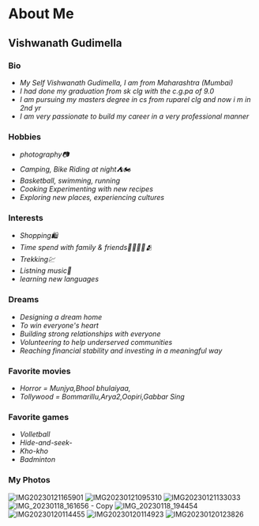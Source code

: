 # About Me

## Vishwanath Gudimella

### Bio 
* _My Self Vishwanath Gudimella, I am from Maharashtra (Mumbai)_
* _I had done my graduation from sk clg with the c.g.pa of 9.0_
* _I am pursuing my masters degree in cs from ruparel clg and now i m in 2nd yr_
* _I am very passionate to build my career in a very professional manner_

### Hobbies
* _photography📷_
* _Camping, Bike Riding at night⛺🏍_
* _Basketball, swimming, running_
* _Cooking Experimenting with new recipes_
* _Exploring new places, experiencing cultures_

### Interests
 * _Shopping🛍_
 * _Time spend with family & friends👨‍👩‍👦‍👦🫂_
 * _Trekking💹_
 * _Listning music🎼_
 * _learning new languages_

### Dreams
* _Designing a dream home_
* _To win everyone's heart_
* _Building strong relationships with everyone_
* _Volunteering to help underserved communities_
* _Reaching financial stability and investing in a meaningful way_

### Favorite movies
* _Horror = Munjya,Bhool bhulaiyaa,_
* _Tollywood = Bommarillu,Arya2,Oopiri,Gabbar Sing_

### Favorite games
* _Volletball_
* _Hide-and-seek-_
* _Kho-kho_
* _Badminton_

### My Photos
![IMG20230121165901](https://github.com/user-attachments/assets/569e15b4-6d67-464c-a230-877023e59b76)
![IMG20230121095310](https://github.com/user-attachments/assets/5af3acf8-b731-43e0-b65e-8bf8168807b6)
![IMG20230121133033](https://github.com/user-attachments/assets/570e7a45-ba82-4dbd-88b8-e4ca60a33517)
![IMG_20230118_161656 - Copy](https://github.com/user-attachments/assets/109c562f-ce16-4f42-857d-523fe6ea43d6)
![IMG_20230118_194454](https://github.com/user-attachments/assets/9566cf6c-7b7b-44aa-bf0c-e367aef71854)
![IMG20230120114455](https://github.com/user-attachments/assets/71cd9875-7b09-4969-ba8a-a746fe3bc0c0)
![IMG20230120114923](https://github.com/user-attachments/assets/e8d3ba13-67a1-407f-a9c3-02ebf8794e82)
![IMG20230120123826](https://github.com/user-attachments/assets/c4d4881c-70ff-42d0-9683-5ee6bfbaf958)  

